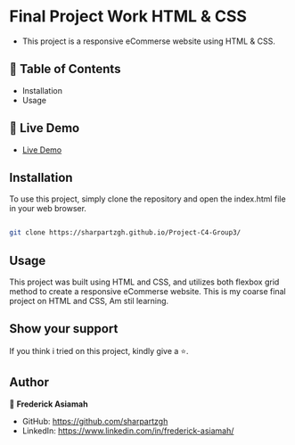 # Final Project Work HTML & CSS
- This project is a responsive eCommerse website using HTML & CSS.

## 📗 Table of Contents
- Installation
- Usage

## 🚀 Live Demo 
-   [Live Demo](https://sharpartzgh.github.io/Project-C4-Group3/)

## Installation

To use this project, simply clone the repository and open the index.html file in your web browser.

```sh

git clone https://sharpartzgh.github.io/Project-C4-Group3/

```

## Usage
This project was built using HTML and CSS, and utilizes both flexbox grid method to create a responsive eCommerse website. This is my coarse final project on HTML and CSS, Am stil learning. 

## Show your support

If you think i tried on this project, kindly give a ⭐️.

## Author

👤 **Frederick Asiamah**

- GitHub: https://github.com/sharpartzgh
- LinkedIn: https://www.linkedin.com/in/frederick-asiamah/

